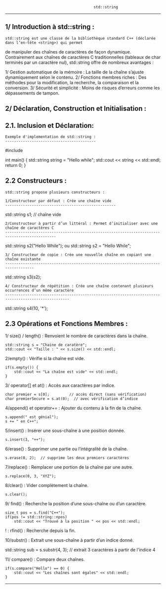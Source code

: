                                             std::string
*************************************************************************************************************

1/ Introduction à std::string :
-------------------------------

    std::string est une classe de la bibliothèque standard C++ (déclarée dans l’en-tête <string>) qui permet
de manipuler des chaînes de caractères de façon dynamique. Contrairement aux chaînes de caractères C 
traditionnelles (tableaux de char terminés par un caractère nul), std::string offre de nombreux avantages :

 1/ Gestion automatique de la mémoire : La taille de la chaîne s’ajuste dynamiquement selon le contenu.
 2/ Fonctions membres riches : Des méthodes pour la modification, la recherche, la comparaison et la conversion.
 3/ Sécurité et simplicité : Moins de risques d’erreurs comme les dépassements de tampon.

2/ Déclaration, Construction et Initialisation :
------------------------------------------------

2.1. Inclusion et Déclaration:
------------------------------

    Exemple d'implementation de std::string :
    -----------------------------------------

#include <iostream>

int main() {
    std::string string = "Hello while";
    std::cout << string << std::endl;
    return 0;
}

2.2 Constructeurs :
-------------------

    std::string propose plusieurs constructeurs :

    1/Constructeur par défaut : Crée une chaîne vide
    --------------------------------------------------

std::string s1;  // chaîne vide

    2/Constructeur à partir d’un littéral : Permet d’initialiser avec une chaîne de caractères C
    ---------------------------------------------------------------------------------------------

std::string s2("Hello While");   ou  std::string s2 = "Hello While";

    3/ Constructeur de copie : Crée une nouvelle chaîne en copiant une chaîne existante
    -----------------------------------------------------------------------------------

std::string s3(s2);

    4/ Constructeur de répétition : Crée une chaîne contenant plusieurs occurrences d’un même caractère
    ---------------------------------------------------------------------------------------------------

std::string s4(10, '*');


2.3 Opérations et Fonctions Membres :
-------------------------------------

1/ size() / length() : Renvoient le nombre de caractères dans la chaîne.

    std::string s = "Chaine de caratère";
    std::cout << "Taille : " << s.size() << std::endl;

2/empty() : Vérifie si la chaîne est vide.

    if(s.empty()) {
        std::cout << "La chaîne est vide" << std::endl;
    }

3/ operator[] et at() : Accès aux caractères par indice.

    char premier = s[0];         // accès direct (sans vérification)
    char premierSecure = s.at(0);  // avec vérification d’indice

4/append() et operator+= : Ajouter du contenu à la fin de la chaîne.

    s.append(" est génial");
    s += " en C++";

5/insert() : Insérer une sous-chaîne à une position donnée.

    s.insert(3, "++");

6/erase() : Supprimer une partie ou l’intégralité de la chaîne.

    s.erase(0, 2);  // supprime les deux premiers caractères

7/replace() : Remplacer une portion de la chaîne par une autre.

    s.replace(0, 3, "XYZ");

8/clear() : Vider complètement la chaîne.

    s.clear();

9/ find() : Recherche la position d’une sous-chaîne ou d’un caractère.

    size_t pos = s.find("C++");
    if(pos != std::string::npos)
        std::cout << "Trouvé à la position " << pos << std::endl;

! : rfind() : Recherche depuis la fin.

10/substr() : Extrait une sous-chaîne à partir d’un indice donné.

std::string sub = s.substr(4, 3);  // extrait 3 caractères à partir de l'indice 4

11/ compare() : Compare deux chaînes.

    if(s.compare("Hello") == 0) {
        std::cout << "Les chaînes sont égales" << std::endl;
    }

***********************************************************************************************************************
